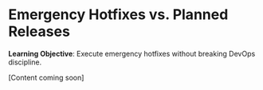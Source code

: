 # Emergency Hotfixes vs. Planned Releases

**Learning Objective**: Execute emergency hotfixes without breaking DevOps discipline.

[Content coming soon]
